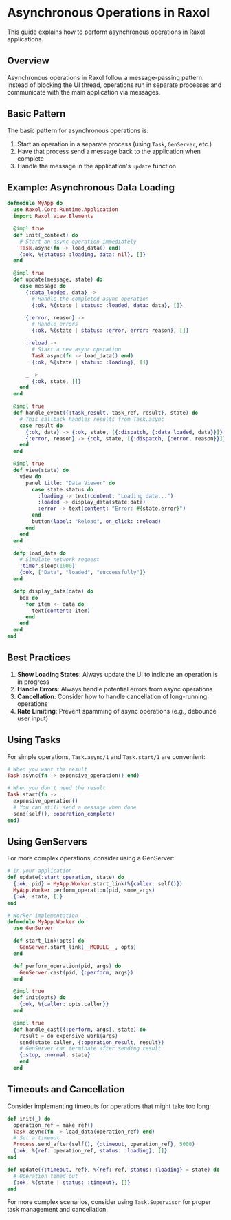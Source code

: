 # Asynchronous Operations in Raxol

This guide explains how to perform asynchronous operations in Raxol applications.

## Overview

Asynchronous operations in Raxol follow a message-passing pattern. Instead of blocking the UI thread, operations run in separate processes and communicate with the main application via messages.

## Basic Pattern

The basic pattern for asynchronous operations is:

1. Start an operation in a separate process (using `Task`, `GenServer`, etc.)
2. Have that process send a message back to the application when complete
3. Handle the message in the application's `update` function

## Example: Asynchronous Data Loading

```elixir
defmodule MyApp do
  use Raxol.Core.Runtime.Application
  import Raxol.View.Elements

  @impl true
  def init(_context) do
    # Start an async operation immediately
    Task.async(fn -> load_data() end)
    {:ok, %{status: :loading, data: nil}, []}
  end

  @impl true
  def update(message, state) do
    case message do
      {:data_loaded, data} ->
        # Handle the completed async operation
        {:ok, %{state | status: :loaded, data: data}, []}

      {:error, reason} ->
        # Handle errors
        {:ok, %{state | status: :error, error: reason}, []}

      :reload ->
        # Start a new async operation
        Task.async(fn -> load_data() end)
        {:ok, %{state | status: :loading}, []}

      _ ->
        {:ok, state, []}
    end
  end

  @impl true
  def handle_event({:task_result, task_ref, result}, state) do
    # This callback handles results from Task.async
    case result do
      {:ok, data} -> {:ok, state, [{:dispatch, {:data_loaded, data}}]}
      {:error, reason} -> {:ok, state, [{:dispatch, {:error, reason}}]}
    end
  end

  @impl true
  def view(state) do
    view do
      panel title: "Data Viewer" do
        case state.status do
          :loading -> text(content: "Loading data...")
          :loaded -> display_data(state.data)
          :error -> text(content: "Error: #{state.error}")
        end
        button(label: "Reload", on_click: :reload)
      end
    end
  end

  defp load_data do
    # Simulate network request
    :timer.sleep(1000)
    {:ok, ["Data", "loaded", "successfully"]}
  end

  defp display_data(data) do
    box do
      for item <- data do
        text(content: item)
      end
    end
  end
end
```

## Best Practices

1. **Show Loading States**: Always update the UI to indicate an operation is in progress
2. **Handle Errors**: Always handle potential errors from async operations
3. **Cancellation**: Consider how to handle cancellation of long-running operations
4. **Rate Limiting**: Prevent spamming of async operations (e.g., debounce user input)

## Using Tasks

For simple operations, `Task.async/1` and `Task.start/1` are convenient:

```elixir
# When you want the result
Task.async(fn -> expensive_operation() end)

# When you don't need the result
Task.start(fn ->
  expensive_operation()
  # You can still send a message when done
  send(self(), :operation_complete)
end)
```

## Using GenServers

For more complex operations, consider using a GenServer:

```elixir
# In your application
def update(:start_operation, state) do
  {:ok, pid} = MyApp.Worker.start_link(%{caller: self()})
  MyApp.Worker.perform_operation(pid, some_args)
  {:ok, state, []}
end

# Worker implementation
defmodule MyApp.Worker do
  use GenServer

  def start_link(opts) do
    GenServer.start_link(__MODULE__, opts)
  end

  def perform_operation(pid, args) do
    GenServer.cast(pid, {:perform, args})
  end

  @impl true
  def init(opts) do
    {:ok, %{caller: opts.caller}}
  end

  @impl true
  def handle_cast({:perform, args}, state) do
    result = do_expensive_work(args)
    send(state.caller, {:operation_result, result})
    # GenServer can terminate after sending result
    {:stop, :normal, state}
    end
  end
```

## Timeouts and Cancellation

Consider implementing timeouts for operations that might take too long:

```elixir
def init(_) do
  operation_ref = make_ref()
  Task.async(fn -> load_data(operation_ref) end)
  # Set a timeout
  Process.send_after(self(), {:timeout, operation_ref}, 5000)
  {:ok, %{ref: operation_ref, status: :loading}, []}
end

def update({:timeout, ref}, %{ref: ref, status: :loading} = state) do
  # Operation timed out
  {:ok, %{state | status: :timeout}, []}
end
```

For more complex scenarios, consider using `Task.Supervisor` for proper task management and cancellation.
